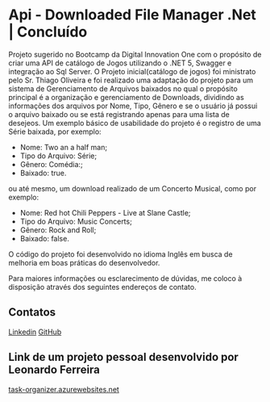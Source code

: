 # Api - Downloaded File Manager .Net | Concluído

Projeto sugerido no Bootcamp da Digital Innovation One com o propósito de criar uma API de catálogo de Jogos utilizando o .NET 5, Swagger e integração ao Sql Server.
O Projeto inicial(catálogo de jogos) foi ministrato pelo Sr. Thiago Oliveira e foi realizado uma adaptação do projeto para um sistema de Gerenciamento de Arquivos baixados no qual o propósito principal é a organização e gerenciamento de Downloads, dividindo as informações dos arquivos por Nome, Tipo, Gênero e se o usuário já possui o arquivo baixado ou se está registrando apenas para uma lista de desejeos. 
Um exemplo básico de usabilidade do projeto é o registro de uma Série baixada, por exemplo:
* Nome: Two an a half man;
* Tipo do Arquivo: Série;
* Gênero: Comédia:;
* Baixado: true.

ou até mesmo, um download realizado de um Concerto Musical, como por exemplo:
* Nome: Red hot Chili Peppers - Live at Slane Castle;
* Tipo do Arquivo: Music Concerts;
* Gênero: Rock and Roll;
* Baixado: false.

O código do projeto foi desenvolvido no idioma Inglês em busca de melhoria em boas práticas do desenvolvedor.

Para maiores informações ou esclarecimento de dúvidas, me coloco à disposição através dos seguintes endereços de contato.

## Contatos
[Linkedin](https://www.linkedin.com/in/leonardoferreira089/)
[GitHub](https://github.com/leonardoferreira089)

## Link de um projeto pessoal desenvolvido por Leonardo Ferreira
[task-organizer.azurewebsites.net](https://task-organizer.azurewebsites.net)